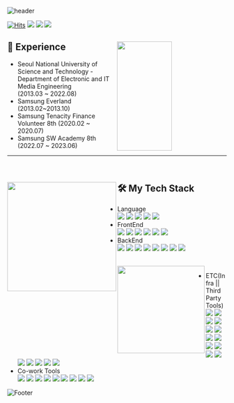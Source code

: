 ![header](https://capsule-render.vercel.app/api?type=waving&color=0:74eeb1,100:193549&height=230&width=100%&section=header&text=HeeSoo&fontSize=70&fontColor=e683d8&animation=fadeIn)

 
[![Hits](https://hits.seeyoufarm.com/api/count/incr/badge.svg?url=https%3A%2F%2Fgithub.com%2Fheesootory%2Fhit-counter&count_bg=%233DC8AF&title_bg=%23555555&icon=tencentqq.svg&icon_color=%23E7E7E7&title=visitors&edge_flat=false)](https://hits.seeyoufarm.com)
<a href="https://www.instagram.com/c._.heesoo" target="_blank"><img src="https://img.shields.io/badge/Instagram-E4405F?style=flat-square&logo=Instagram&logoColor=white"/></a>
<a href="mailto:93choiheesoo@gmail.com" target="_blank"><img src="https://img.shields.io/badge/Gmail-EA4335?style=flat-square&logo=gmail&logoColor=white"/></a>
<a href="https://www.notion.so/4fddd3bff62245329cdeb3f6dfee41b7?pvs=4" target="_blank"><img src="https://img.shields.io/badge/Portfolio-ffffff?style=flat-square&logo=Notion&logoColor=black"/></a>

<div>
  <picture>
      <source
        srcset="https://github-readme-stats.vercel.app/api?username=heesootory&show_icons=true&theme=cobalt"
        media="(prefers-color-scheme: dark)"
      />
      <img align="right" height=250 width="50%" src="https://github-readme-stats.vercel.app/api?username=anuraghazra&show_icons=true" />
  </picture>

## 📜 Experience
- Seoul National University of Science and Technology - Department of Electronic and IT Media Engineering (2013.03 ~ 2022.08)
- Samsung Everland (2013.02~2013.10)
- Samsung Tenacity Finance Volunteer 8th (2020.02 ~ 2020.07)
- Samsung SW Academy 8th (2022.07 ~ 2023.06) 
  
</div>  

---

<br>


<div>
  
  <a href="https://github.com/heesootory/convoychat">
    <img height=250 align="left" src="https://github-readme-stats.vercel.app/api/top-langs?username=heesootory&layout=compact&theme=cobalt&langs_count=10&card_width=350" />
  </a>


  ## 🛠 My Tech Stack 
  - Language <br>
    <img src="https://img.shields.io/badge/C-a6c1ee?style=plastic-square&logo=C&logoColor=white">
    <img src="https://img.shields.io/badge/c++-00599C?style=plastic-square&logo=c%2B%2B&logoColor=white">
    <img src="https://img.shields.io/badge/java-C71A36?style=plastic-square&logo=Java&logoColor=white">
    <img src="https://img.shields.io/badge/python-3776AB?style=plastic-square&logo=Python&logoColor=white">
    <img src="https://img.shields.io/badge/javascript-F7DF1E?style=plastic-square&logo=Javascript&logoColor=black">
  - FrontEnd <br>
    <img src="https://img.shields.io/badge/Vue.js-4FC08D?style=plastic-square&logo=Vue.js&logoColor=white">
    <img src="https://img.shields.io/badge/Vuetify-1867C0?style=plastic-square&logo=Vuetify&logoColor=white">
    <img src="https://img.shields.io/badge/React-61DAFB?style=plastic-square&logo=React&logoColor=white">
    <img src="https://img.shields.io/badge/Redux-764ABC?style=plastic-square&logo=Redux&logoColor=white">
    <img src="https://img.shields.io/badge/tailwindcss-06B6D4?style=plastic-square&logo=tailwindcss&logoColor=white">
    <img src="https://img.shields.io/badge/pug-A86454?style=plastic-square&logo=pug&logoColor=white">
  - BackEnd <br>
    <img src="https://img.shields.io/badge/Spring Boot-6DB33F?style=plastic-square&logo=Spring Boot&logoColor=white">
    <img src="https://img.shields.io/badge/Spring Security-6DB33F?style=plastic-square&logo=Spring Security&logoColor=white">
    <img src="https://img.shields.io/badge/Spring cloud-6DB33F?style=plastic-square&logo=icloud&logoColor=white">
    <img src="https://img.shields.io/badge/express-000000?style=plastic-square&logo=express&logoColor=white"> 
    <img src="https://img.shields.io/badge/django-092E20?style=plastic-square&logo=django&logoColor=white">
    <img src="https://img.shields.io/badge/mongoDB-47A248?style=plastic-square&logo=MongoDB&logoColor=white">
    <img src="https://img.shields.io/badge/node.js-339933?style=plastic-square&logo=Node.js&logoColor=white">
    <img src="https://img.shields.io/badge/mysql-4479A1?style=plastic-square&logo=mysql&logoColor=white">

  <br>


  <a href="https://solved.ac/profile/93hschoi">
    <img height=200 align="left" src="http://mazassumnida.wtf/api/v2/generate_badge?boj=93hschoi" />
  </a>

  - ETC(Infra || Third Party Tools) <br> 
    <img src="https://img.shields.io/badge/nginx-009639?style=plastic-square&logo=Nginx&logoColor=white">
    <img src="https://img.shields.io/badge/linux-yellow?style=plastic-square&logo=Linux&logoColor=black">
      <img src="https://img.shields.io/badge/ubuntu-D24939?style=plastic-square&logo=Ubuntu&logoColor=white">
    <img src="https://img.shields.io/badge/docker-2481D4?style=plastic-square&logo=Docker&logoColor=white">
    <img src="https://img.shields.io/badge/jenkins-D33832?style=plastic-square&logo=Jenkins&logoColor=black">
    <img src="https://img.shields.io/badge/Amazon AWS-FF9900?style=plastic-square&logo=Amazon AWS&logoColor=black">
    <img src="https://img.shields.io/badge/Let's Encrypt-003A70?style=plastic-square&logo=Let's Encrypt&logoColor=white">
    <img src="https://img.shields.io/badge/Vim-019733?style=plastic-square&logo=Vim&logoColor=white">
    <img src="https://img.shields.io/badge/prometheus-E6522C?style=plastic-square&logo=prometheus&logoColor=white">
    <img src="https://img.shields.io/badge/grafana-F46800?style=plastic-square&logo=grafana&logoColor=white">
    <img src="https://img.shields.io/badge/firebase-FFCA28?style=plastic-square&logo=firebase&logoColor=white">
    <img src="https://img.shields.io/badge/webrtc-333333?style=plastic-square&logo=webrtc&logoColor=white">
    <img src="https://img.shields.io/badge/redis-DC382D?style=plastic-square&logo=redis&logoColor=white">
    <img src="https://img.shields.io/badge/elasticsearch-005571?style=plastic-square&logo=elasticsearch&logoColor=white">
    <img src="https://img.shields.io/badge/logstash-005571?style=plastic-square&logo=logstash&logoColor=white">
    <img src="https://img.shields.io/badge/kibana-005571?style=plastic-square&logo=kibana&logoColor=white">
    <img src="https://img.shields.io/badge/Postman-FF6C37?style=plastic-square&logo=Postman&logoColor=white">
  - Co-work Tools <br>
    <img src="https://img.shields.io/badge/git-F05032?style=plastic-square&logo=git&logoColor=white">
    <img src="https://img.shields.io/badge/GitHub-181717?style=plastic-square&logo=GitHub&logoColor=white">
    <img src="https://img.shields.io/badge/GitLab-FC6D26?style=plastic-square&logo=GitLab&logoColor=white">
    <img src="https://img.shields.io/badge/Jira-0052CC?style=plastic-square&logo=Jira Software&logoColor=white">
    <img src="https://img.shields.io/badge/Mattermost-0058CC?style=plastic-square&logo=Mattermost&logoColor=white">
    <img src="https://img.shields.io/badge/Swagger-85EA2D?style=plastic-square&logo=Swagger&logoColor=white">
    <img src="https://img.shields.io/badge/Notion-000000?style=plastic-square&logo=Notion&logoColor=white">
    <img src="https://img.shields.io/badge/Slack-4A154B?style=plastic-square&logo=Slack&logoColor=white">
    <img src="https://img.shields.io/badge/Figma-F24E1E?style=plastic-square&logo=Figma&logoColor=white">

    
</div>

  
![Footer](https://capsule-render.vercel.app/api?type=waving&color=0:74eeb1,100:193549&height=100&section=footer)


  
